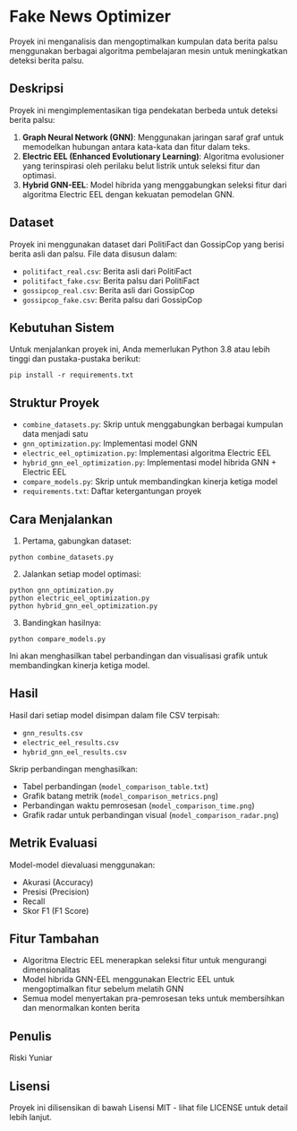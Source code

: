 # Fake News Optimizer

Proyek ini menganalisis dan mengoptimalkan kumpulan data berita palsu menggunakan berbagai algoritma pembelajaran mesin untuk meningkatkan deteksi berita palsu.

## Deskripsi

Proyek ini mengimplementasikan tiga pendekatan berbeda untuk deteksi berita palsu:

1. **Graph Neural Network (GNN)**: Menggunakan jaringan saraf graf untuk memodelkan hubungan antara kata-kata dan fitur dalam teks.
2. **Electric EEL (Enhanced Evolutionary Learning)**: Algoritma evolusioner yang terinspirasi oleh perilaku belut listrik untuk seleksi fitur dan optimasi.
3. **Hybrid GNN-EEL**: Model hibrida yang menggabungkan seleksi fitur dari algoritma Electric EEL dengan kekuatan pemodelan GNN.

## Dataset

Proyek ini menggunakan dataset dari PolitiFact dan GossipCop yang berisi berita asli dan palsu. File data disusun dalam:

- `politifact_real.csv`: Berita asli dari PolitiFact
- `politifact_fake.csv`: Berita palsu dari PolitiFact
- `gossipcop_real.csv`: Berita asli dari GossipCop
- `gossipcop_fake.csv`: Berita palsu dari GossipCop

## Kebutuhan Sistem

Untuk menjalankan proyek ini, Anda memerlukan Python 3.8 atau lebih tinggi dan pustaka-pustaka berikut:

```
pip install -r requirements.txt
```

## Struktur Proyek

- `combine_datasets.py`: Skrip untuk menggabungkan berbagai kumpulan data menjadi satu
- `gnn_optimization.py`: Implementasi model GNN
- `electric_eel_optimization.py`: Implementasi algoritma Electric EEL
- `hybrid_gnn_eel_optimization.py`: Implementasi model hibrida GNN + Electric EEL
- `compare_models.py`: Skrip untuk membandingkan kinerja ketiga model
- `requirements.txt`: Daftar ketergantungan proyek

## Cara Menjalankan

1. Pertama, gabungkan dataset:

```
python combine_datasets.py
```

2. Jalankan setiap model optimasi:

```
python gnn_optimization.py
python electric_eel_optimization.py
python hybrid_gnn_eel_optimization.py
```

3. Bandingkan hasilnya:

```
python compare_models.py
```

Ini akan menghasilkan tabel perbandingan dan visualisasi grafik untuk membandingkan kinerja ketiga model.

## Hasil

Hasil dari setiap model disimpan dalam file CSV terpisah:
- `gnn_results.csv`
- `electric_eel_results.csv`
- `hybrid_gnn_eel_results.csv`

Skrip perbandingan menghasilkan:
- Tabel perbandingan (`model_comparison_table.txt`)
- Grafik batang metrik (`model_comparison_metrics.png`)
- Perbandingan waktu pemrosesan (`model_comparison_time.png`)
- Grafik radar untuk perbandingan visual (`model_comparison_radar.png`)

## Metrik Evaluasi

Model-model dievaluasi menggunakan:
- Akurasi (Accuracy)
- Presisi (Precision)
- Recall
- Skor F1 (F1 Score)

## Fitur Tambahan

- Algoritma Electric EEL menerapkan seleksi fitur untuk mengurangi dimensionalitas
- Model hibrida GNN-EEL menggunakan Electric EEL untuk mengoptimalkan fitur sebelum melatih GNN
- Semua model menyertakan pra-pemrosesan teks untuk membersihkan dan menormalkan konten berita

## Penulis

Riski Yuniar

## Lisensi

Proyek ini dilisensikan di bawah Lisensi MIT - lihat file LICENSE untuk detail lebih lanjut. 
